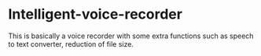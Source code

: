 # Intelligent-voice-recorder
This is basically a voice recorder with some extra functions such as speech to text converter, reduction of file size.
